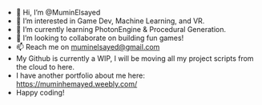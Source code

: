 - 👋 Hi, I’m @MuminElsayed
- 👀 I’m interested in Game Dev, Machine Learning, and VR.
- 🌱 I’m currently learning PhotonEngine & Procedural Generation.
- 💞️ I’m looking to collaborate on building fun games!
- 📫 Reach me on muminelsayed@gmail.com
- My Github is currently a WIP, I will be moving all my project scripts from the cloud to here.
- I have another portfolio about me here: https://muminhemayed.weebly.com/
- Happy coding!

<!---
MuminElsayed/MuminElsayed is a ✨ special ✨ repository because its `README.md` (this file) appears on your GitHub profile.
You can click the Preview link to take a look at your changes.
--->
